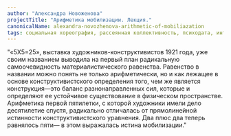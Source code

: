 ```yaml
---
author: "Александра Новоженова"
projectTitle: "Арифметика мобилизации. Лекция."
canonicalName: alexandra-novozhenova-arithmetic-of-mobiliazation
tags: социальная хореография, рассеянная коллективность, психодата, интимные интерфейсы, аномалии коридоров, путь стоп, спортивный интерес
---
```

"«5X5=25», выставка художников-конструктивистов 1921 года, уже своим названием выводила на первый план радикальную самоочевидность материалистического равенства. Равенство в названии можно понять не только арифметически, но и как лежащее в основе конструктивистского определения того, чем же является конструкция—это баланс разнонаправленных сил, которые и определяют ее устойчивое существование в физическом пространстве. Арифметика первой пятилетки, с которой художники имели дело десятилетие спустя, радикально отличалась от прямолинейной истинности конструктивистского уравнения. Два плюс два теперь равнялось пяти— в этом выражалась истина мобилизации."
